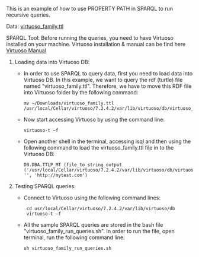 This is an example of how to use PROPERTY PATH in SPARQL to run recursive queries.

Data: [virtuoso_family.ttl](https://github.com/idaks/DataONE-Prov-Summer-2017/blob/master/examples/family/virtuoso_family.ttl)

SPARQL Tool: Before running the queries, you need to have Virtuoso installed on your machine. Virtuoso installation & manual can be find here [Virtuoso Manual](https://github.com/idaks/DataONE-Prov-Summer-2017/tree/master/examples/simulate_data_collection/SPARQL-queries/Virtuoso)

1. Loading data into Virtuoso DB:

   - In order to use SPARQL to query data, first you need to load data into Virtuoso DB. In this example, we want to query the rdf (turtle) file named "virtuoso_family.ttl". Therefore, we have to move this RDF file into Virtuoso folder by the following command:

         mv ~/Downloads/virtuoso_family.ttl /usr/local/Cellar/virtuoso/7.2.4.2/var/lib/virtuoso/db/virtuoso_family.ttl 
 
   - Now start accessing Virtuoso by using the command line:
   
         virtuoso-t –f 
   
   - Open another shell in the terminal, accessing isql and then using the following command to load the virtuoso_family.ttl file in to the Virtuoso DB:
   
         DB.DBA.TTLP_MT (file_to_string_output ('/usr/local/Cellar/virtuoso/7.2.4.2/var/lib/virtuoso/db/virtuoso_family.ttl'), '', 'http://mytest.com')
	 
4. Testing SPARQL queries:
   - Connect to Virtuoso using the following command lines:
   
   	      cd usr/local/Cellar/virtuoso/7.2.4.2/var/lib/virtuoso/db  
	      virtuoso-t –f 
   
   - All the sample SPARQL queries are stored in the bash file "virtuoso_family_run_queries.sh". In order to run the file, open terminal, run the following command line:
         
         sh virtuoso_family_run_queries.sh

